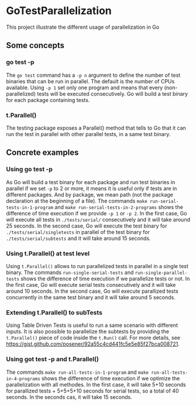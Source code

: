 # GoTestParallelization

This project illustrate the different usage of parallelization in Go

## Some concepts

### go test -p

The `go test` command has a `-p n` argument to define the number of test binaries that can be run in parallel. The default is the number of CPUs available.
Using `-p 1` set only one program and means that every (non-parallelized) tests will be executed consecutively.
Go will build a test binary for each package containing tests.

### t.Parallel()

The testing package exposes a Parallel() method that tells to Go that it can run the test in parallel with other parallel tests, in a same test binary.

## Concrete examples

### Using go test -p

As Go will build a test binary for each package and run test binaries in parallel if we set `-p` to 2 or more, it means it is useful only if tests are in different packages. And by package, we mean path (not the package declaration at the beginning of a file).
The commands `make run-serial-tests-in-1-program` and `make run-serial-tests-in-2-programs` shows the difference of time execution if we provide `-p 1` or `-p 2`.
In the first case, Go will execute all tests in `./tests/serial/` consecutively and it will take around 25 seconds.
In the second case, Go will execute the test binary for `./tests/serial/singletests` in parallel of the test binary for `./tests/serial/subtests` and it will take around 15 seconds.

### Using t.Parallel() at test level

Using `t.Parallel()` allows to run parallelized tests in parallel in a single test binary.
The commands `run-single-serial-tests` and `run-single-parallel-tests` shows the difference of time execution if we parallelize tests or not.
In the first case, Go will execute serial tests consecutively and it will take around 10 seconds.
In the second case, Go will execute parallized tests concurrently in the same test binary and it will take around 5 seconds.

### Extending t.Parallel() to subTests

Using Table Driven Tests is useful to run a same scenario with different inputs. It is also possible to parallelize the subtests by providing the `t.Parallel()` piece of code inside the `t.Run()` call. For more details, see https://gist.github.com/posener/92a55c4cd441fc5e5e85f27bca008721.

### Using got test -p and t.Parallel()

The commands `make run-all-tests-in-1-program` and `make run-all-tests-in-4-programs` shows the difference of time execution if we optimize the parallelization with all methodes.
In the first case, it will take 5+10 seconds for parallized tests + 5+5+5+10 seconds for serial tests, so a total of 40 seconds.
In the seconds cas, it will take 15 seconds.
